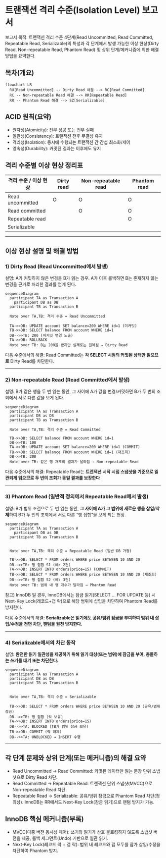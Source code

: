 # 트랜잭션 격리 수준(Isolation Level) 보고서

보고서 목적:
트랜잭션 격리 수준 4단계(Read Uncommitted, Read Committed, Repeatable Read, Serializable)의 특성과
각 단계에서 발생 가능한 이상 현상(Dirty Read, Non-repeatable Read, Phantom Read) 및 상위 단계/메커니즘에 의한 해결 방법을 요약한다.

## 목차(개요)

```mermaid
flowchart LR
  RU[Read Uncommitted] -- Dirty Read 해결 --> RC[Read Committed]
  RC -- Non-repeatable Read 해결 --> RR[Repeatable Read]
  RR -- Phantom Read 해결 --> SZ[Serializable]
```

## ACID 원칙(요약)
- 원자성(Atomicity): 전부 성공 또는 전부 실패
- 일관성(Consistency): 트랜잭션 전후 무결성 유지
- 격리성(Isolation): 동시에 수행되는 트랜잭션 간 간섭 최소화/제어
- 영속성(Durability): 커밋된 결과는 이후에도 유지

## 격리 수준별 이상 현상 정리표
| 격리 수준 / 이상 현상 | Dirty read | Non-repeatable read | Phantom read |
|---------------|---|---|---|
| Read uncommitted | O | O | O |
| Read committed |  | O | O |
| Repeatable read |  |  | O |
| Serializable  |  |  |  |
---

## 이상 현상 설명 및 해결 방법

### 1) Dirty Read (Read Uncommitted에서 발생)

설명: A가 커밋하지 않은 변경을 B가 읽는 경우. A가 이후 롤백하면 B는 존재하지 않는 변경을 근거로 처리한 결과를 얻게 된다.

```mermaid
sequenceDiagram
  participant TA as Transaction A
    participant DB as DB
  participant TB as Transaction B

  Note over TA,TB: 격리 수준 = Read Uncommitted

  TA->>DB: UPDATE account SET balance=200 WHERE id=1 (미커밋)
  TB->>DB: SELECT balance FROM account WHERE id=1
  DB-->>TB: 200 (미커밋 변경 노출)
  TA->>DB: ROLLBACK
  Note over TB: B는 200을 봤지만 실제로는 원복됨 → Dirty Read
```

다음 수준에서의 해결: Read Committed는 **각 SELECT 시점의 커밋된 상태만 읽으므로** Dirty Read를 차단한다.

---

### 2) Non-repeatable Read (Read Committed에서 발생)

설명: B가 같은 행을 두 번 읽는 동안, 그 사이에 A가 값을 변경/커밋하면 B가 두 번의 조회에서 서로 다른 값을 보게 된다.

```mermaid
sequenceDiagram
  participant TA as Transaction A
  participant DB as DB
  participant TB as Transaction B

  Note over TA,TB: 격리 수준 = Read Committed

  TB->>DB: SELECT balance FROM account WHERE id=1
  DB->>TB: 100
  TA->>DB: UPDATE account SET balance=200 WHERE id=1 (COMMIT)
  TB->>DB: SELECT balance FROM account WHERE id=1 (재조회)
  DB->>TB: 200
  Note over TB: 같은 행 재조회 결과가 달라짐 → Non-repeatable Read
```

다음 수준에서의 해결: Repeatable Read는 **트랜잭션 시작 시점 스냅샷을 기준으로 일관되게 읽으므로 두 번의 조회가 동일 결과를 보장한다**

---

### 3) Phantom Read (일반적 정의에서 Repeatable Read에서 발생)

설명: B가 범위 조건으로 두 번 읽는 동안, **그 사이에 A가 그 범위에 새로운 행을 삽입/삭제**하여 B가 두 번의 조회에서 서로 다른 “행 집합”을 보게 되는 현상.

```mermaid
sequenceDiagram
  participant TA as Transaction A
    participant DB as DB
  participant TB as Transaction B


  Note over TA,TB: 격리 수준 = Repeatable Read (일반 DB 가정)

  TB->>DB: SELECT * FROM orders WHERE price BETWEEN 10 AND 20
  DB-->>TB: 행 집합 S1 (예: 2건)
  TA->>DB: INSERT INTO orders(price=15) (COMMIT)
  TB->>DB: SELECT * FROM orders WHERE price BETWEEN 10 AND 20 (재조회)
  DB-->>TB: 행 집합 S2 (예: 3건)
  Note over TB: 범위 내 행 개수가 달라짐 → Phantom Read
```

참고) InnoDB 일 경우, InnoDB에서는 잠금 읽기(SELECT ... FOR UPDATE 등) 시 Next-Key Lock(레코드+갭 락)으로 해당 범위에 삽입을 차단하여 Phantom Read를 방지한다.

다음 수준에서의 해결: **Serializable은 읽기에도 공유/범위 잠금을 부여하여 범위 내 삽입/수정을 전면 차단, 팬텀을 원천 방지한다.**

---

### 4) Serializable에서의 차단 동작

설명: **완전한 읽기 일관성을 제공하기 위해 읽기 대상(또는 범위)에 잠금을 부여, 충돌하는 쓰기를 대기 또는 차단한다.**

```mermaid
sequenceDiagram
  participant TA as Transaction A
  participant DB as DB
  participant TB as Transaction B


  Note over TA,TB: 격리 수준 = Serializable

  TB->>DB: SELECT * FROM orders WHERE price BETWEEN 10 AND 20 (공유/범위 잠금)
  DB-->>TB: 행 집합 (락 보유)
  TA->>DB: INSERT INTO orders(price=15)
  DB-->>TA: BLOCKED (TB가 범위 잠금 보유)
  TB->>DB: COMMIT (락 해제)
  DB-->>TA: UNBLOCKED → INSERT 수행
```

---

## 각 단계 문제와 상위 단계(또는 메커니즘)의 해결 요약

- Read Uncommitted → Read Committed: 커밋된 데이터만 읽는 문장 단위 스냅샷으로 Dirty Read 차단.
- Read Committed → Repeatable Read: 트랜잭션 단위 스냅샷(MVCC)으로 Non-repeatable Read 차단.
- Repeatable Read → Serializable: 공유/범위 잠금으로 Phantom Read 차단(정의상). InnoDB는 RR에서도 Next-Key Lock(잠금 읽기)으로 팬텀 방지가 가능.

## InnoDB 핵심 메커니즘(부록)

- MVCC(다중 버전 동시성 제어): 쓰기와 읽기가 상호 블로킹하지 않도록 스냅샷 버전을 제공, 롤백 세그먼트(Undo) 기반으로 일관 읽기.
- Next-Key Lock(레코드 락 + 갭 락): 범위 내 레코드와 갭 모두를 잠가 삽입/수정을 차단하여 Phantom 방지.
